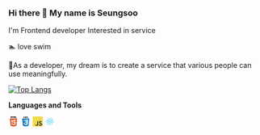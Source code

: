 ### Hi there 👋 My name is Seungsoo
I'm Frontend developer
Interested in service

🏊‍ love swim

🌱As a developer, my dream is to create a service that various people can use meaningfully.
<!-- [![SeungsooChoi's github stats](https://github-readme-stats.vercel.app/api?username=SeungsooChoi&theme=algolia)](https://github.com/SeungsooChoi/github-readme-stats) -->

[![Top Langs](https://github-readme-stats.vercel.app/api/top-langs/?username=SeungsooChoi&layout=compact)](https://github.com/SeungsooChoi/github-readme-stats)


**Languages and Tools**  

<code><img height="20" src="https://raw.githubusercontent.com/github/explore/80688e429a7d4ef2fca1e82350fe8e3517d3494d/topics/html/html.png"></code>
<code><img height="20" src="https://raw.githubusercontent.com/github/explore/80688e429a7d4ef2fca1e82350fe8e3517d3494d/topics/css/css.png"></code>
<code><img height="20" src="https://raw.githubusercontent.com/github/explore/80688e429a7d4ef2fca1e82350fe8e3517d3494d/topics/javascript/javascript.png"></code>
<code><img height="20" src="https://raw.githubusercontent.com/github/explore/80688e429a7d4ef2fca1e82350fe8e3517d3494d/topics/react/react.png"></code>


<!--
**SeungsooChoi/SeungsooChoi** is a ✨ _special_ ✨ repository because its `README.md` (this file) appears on your GitHub profile.

Here are some ideas to get you started:

- 🔭 I’m currently working on ...
- 🌱 I’m currently learning ...
- 👯 I’m looking to collaborate on ...
- 🤔 I’m looking for help with ...
- 💬 Ask me about ...
- 📫 How to reach me: ...
- 😄 Pronouns: ...
- ⚡ Fun fact: ...
-->
